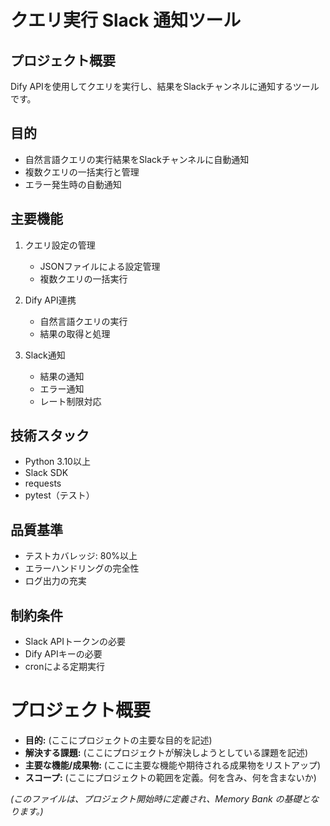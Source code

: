 # クエリ実行 Slack 通知ツール

## プロジェクト概要
Dify APIを使用してクエリを実行し、結果をSlackチャンネルに通知するツールです。

## 目的
- 自然言語クエリの実行結果をSlackチャンネルに自動通知
- 複数クエリの一括実行と管理
- エラー発生時の自動通知

## 主要機能
1. クエリ設定の管理
   - JSONファイルによる設定管理
   - 複数クエリの一括実行

2. Dify API連携
   - 自然言語クエリの実行
   - 結果の取得と処理

3. Slack通知
   - 結果の通知
   - エラー通知
   - レート制限対応

## 技術スタック
- Python 3.10以上
- Slack SDK
- requests
- pytest（テスト）

## 品質基準
- テストカバレッジ: 80%以上
- エラーハンドリングの完全性
- ログ出力の充実

## 制約条件
- Slack APIトークンの必要
- Dify APIキーの必要
- cronによる定期実行

# プロジェクト概要

*   **目的:** (ここにプロジェクトの主要な目的を記述)
*   **解決する課題:** (ここにプロジェクトが解決しようとしている課題を記述)
*   **主要な機能/成果物:** (ここに主要な機能や期待される成果物をリストアップ)
*   **スコープ:** (ここにプロジェクトの範囲を定義。何を含み、何を含まないか)

*(このファイルは、プロジェクト開始時に定義され、Memory Bank の基礎となります。)*
